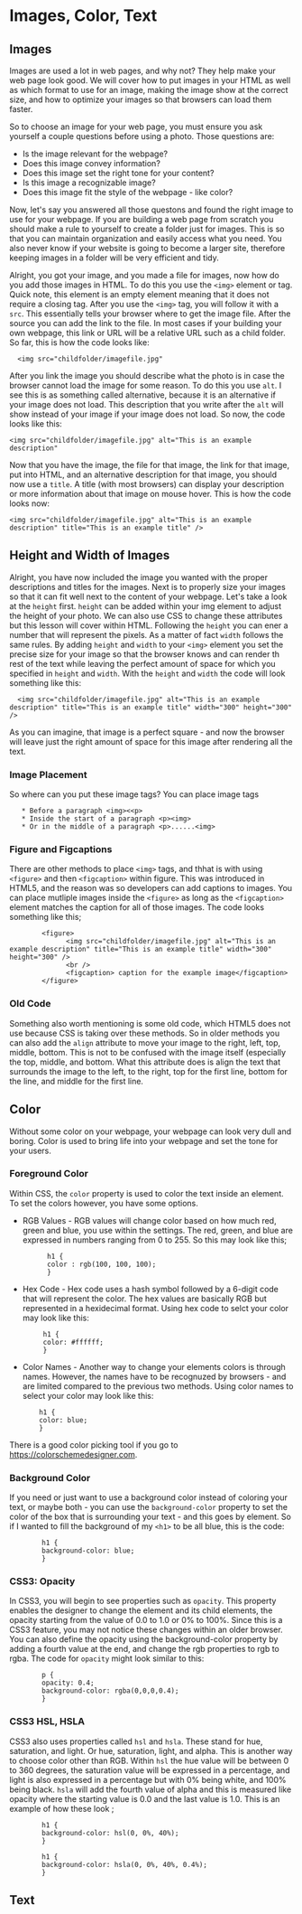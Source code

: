 # Images, Color, Text #
## Images ## 
Images are used a lot in web pages, and why not? They help make your web page look good. We will cover how to put images in your HTML as well as which format to use for an image, making the image show at the correct size, and how to optimize your images so that browsers can load them faster. 

So to choose an image for your web page, you must ensure you ask yourself a couple questions before using a photo. Those questions are: 
 * Is the image relevant for the webpage? 
 * Does this image convey information?
 * Does this image set the right tone for your content?
 * Is this image a recognizable image? 
 * Does this image fit the style of the webpage - like color? 

Now, let's say you answered all those questons and found the right image to use for your webpage. If you are building a web page from scratch you should make a rule to yourself to create a folder just for images. This is so that you can maintain organization and easily access what you need. You also never know if your website is going to become a larger site, therefore keeping images in a folder will be very efficient and tidy. 

Alright, you got your image, and you made a file for images, now how do you add those images in HTML. To do this you use the `<img>` element or tag. Quick note, this element is an empty element meaning that it does not require a closing tag. 
After you use the `<img>` tag, you will follow it with a `src`. This essentially tells your browser where to get the image file. After the source you can add the link to the file. In most cases if your building your own webpage, this link or URL will be a relative URL such as a child folder. So far, this is how the code looks like: 

      <img src="childfolder/imagefile.jpg" 
      
After you link the image you should describe what the photo is in case the browser cannot load the image for some reason. To do this you use `alt`. I see this is as something called alternative, because it is an alternative if your image does not load. This description that you write after the `alt` will show instead of your image if your image does not load. So now, the code looks like this: 

    <img src="childfolder/imagefile.jpg" alt="This is an example description" 
    
    
Now that you have the image, the file for that image, the link for that image, put into HTML, and an alternative description for that image, you should now use a `title`. A title (with most browsers) can display your description or more information about that image on mouse hover. This is how the code looks now: 

    
    <img src="childfolder/imagefile.jpg" alt="This is an example description" title="This is an example title" />
    
## Height and Width of Images ## 
Alright, you have now included the image you wanted with the proper descriptions and titles for the images. Next is to properly size your images so that it can fit well next to the content of your webpage. Let's take a look at the `height` first. 
`height` can be added within your img element to adjust the height of your photo. We can also use CSS to change these attributes but this lesson will cover within HTML. Following the `height` you can ener a number that will represent the pixels. As a matter of fact `width` follows the same rules. By adding `height` and `width` to your `<img>` element you set the precise size for your image so that the browser knows and can render th rest of the text while leaving the perfect amount of space for which you specified in `height` and `width`. With the `height` and `width` the code will look something like this:

      <img src="childfolder/imagefile.jpg" alt="This is an example description" title="This is an example title" width="300" height="300" />
      
 As you can imagine, that image is a perfect square - and now the browser will leave just the right amount of space for this image after rendering all the text. 

### Image Placement ### 
 So where can you put these image tags? You can place image tags 
 
       * Before a paragraph <img><<p> 
       * Inside the start of a paragraph <p><img>
       * Or in the middle of a paragraph <p>......<img>

### Figure and Figcaptions ###
There are other methods to place `<img>` tags, and thhat is with using `<figure>` and then `<figcaption>` within figure. This was introduced in HTML5, and the reason was so developers can add captions to images. You can place mutliple images inside the `<figure>` as long as the `<figcaption>` element matches the caption for all of those images. The code looks something like this;

            <figure>
                  <img src="childfolder/imagefile.jpg" alt="This is an example description" title="This is an example title" width="300" height="300" />
                  <br /> 
                  <figcaption> caption for the example image</figcaption>
            </figure> 

### Old Code ###
Something also worth mentioning is some old code, which HTML5 does not use because CSS is taking over these methods. So in older methods you can also add the `align` attribute to move your image to the right, left, top, middle, bottom. This is not to be confused with the image itself (especially the top, middle, and bottom. What this attribute does is align the text that surrounds the image to the left, to the right, top for the first line, bottom for the line, and middle for the first line. 

## Color ## 
Without some color on your webpage, your webpage can look very dull and boring. Color is used to bring life into your webpage and set the tone for your users. 

### Foreground Color ### 
Within CSS, the `color` property is used to color the text inside an element. To set the colors however, you have some options. 

* RGB Values - RGB values will change color based on how much red, green and blue, you use within the settings. The red, green, and blue are expressed in numbers ranging from 0 to 255. So this may look like this; 
            
            h1 {
            color : rgb(100, 100, 100);
            }
         
* Hex Code - Hex code uses a hash symbol followed by a 6-digit code that will represent the color. The hex values are basically RGB but represented in a hexidecimal format. Using hex code to selct your color may look like this:

           h1 {
           color: #ffffff;
           }
        
* Color Names - Another way to change your elements colors is through names. However, the names have to be recognuzed by browsers - and are limited compared to the previous two methods. Using color names to select your color may look like this:

          h1 {
          color: blue;
          }
          
There is a good color picking tool if you go to https://colorschemedesigner.com.
          
### Background Color ### 
If you need or just want to use a background color instead of coloring your text, or maybe both - you can use the `background-color` property to set the color of the box that is surrounding your text - and this goes by element. So if I wanted to fill the background of my `<h1>` to be all blue, this is the code:

            h1 {
            background-color: blue;
            } 
            
### CSS3: Opacity ### 
In CSS3, you will begin to see properties such as `opacity`. This property enables the designer to change the element and its child elements, the opacity starting from the value of 0.0 to 1.0 or 0% to 100%. Since this is a CSS3 feature, you may not notice these changes within an older browser. You can also define the opacity using the background-color property by adding a fourth value at the end, and change the rgb properties to rgb to rgba.  The code for `opacity` might look similar to this: 

            p {
            opacity: 0.4; 
            background-color: rgba(0,0,0,0.4);
            } 
            
### CSS3 HSL, HSLA ### 
CSS3 also uses properties called `hsl` and `hsla`. These stand for hue, saturation, and light. Or hue, saturation, light, and alpha. This is another way to choose color other than RGB. Within `hsl` the hue value will be between 0 to 360 degrees, the saturation value will be expressed in a percentage, and light is also expressed in a percentage but with 0% being white, and 100% being black. 
`hsla` will add the fourth value of alpha and this is measured like opacity where the starting value is 0.0 and the last value is 1.0. This is an example of how these look ;

            h1 {
            background-color: hsl(0, 0%, 40%); 
            }
            
            h1 { 
            background-color: hsla(0, 0%, 40%, 0.4%);
            } 
            
## Text ## 
            
        
          
